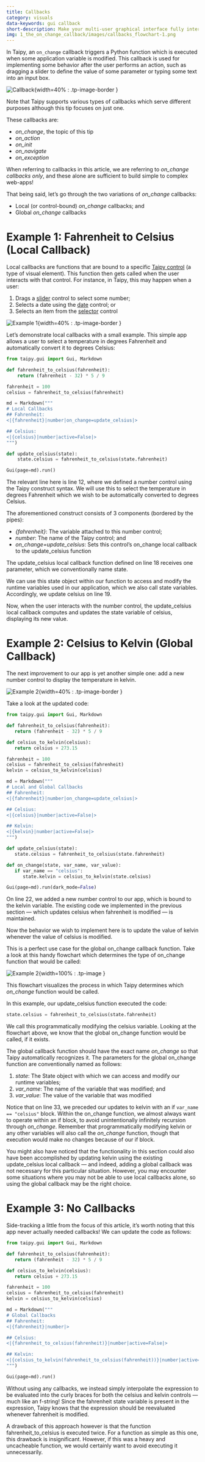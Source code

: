 ```yaml
---
title: Callbacks
category: visuals
data-keywords: gui callback
short-description: Make your multi-user graphical interface fully interactive using the on_change callback.
img: 1_the_on_change_callback/images/callbacks_flowchart-1.png
---
```

In Taipy, an `on_change` callback triggers a Python function which is executed when some application
variable is modified. This callback is used for implementing some behavior after the user
performs an action, such as dragging a slider to define the value of some parameter or typing
some text into an input box.

![Callback](images/callbacks_demo.gif){width=40% : .tp-image-border }

Note that Taipy supports various types of callbacks which serve different purposes
although this tip focuses on just one.

These callbacks are:

- *on_change*, the topic of this tip
- *on_action*
- *on_init*
- *on_navigate*
- *on_exception*

When referring to callbacks in this article, we are referring to *on_change callbacks only*,
and these alone are sufficient to build simple to complex web-apps!

That being said, let’s go through the two variations of *on_change* callbacks:

- Local (or control-bound) *on_change* callbacks; and
- Global *on_change* callbacks

# Example 1: Fahrenheit to Celsius (Local Callback)

Local callbacks are functions that are bound to a specific
[Taipy control](../../../manuals/userman/gui/viselements/standard-and-blocks/controls.md) (a type of visual element).
This function then gets called when the user interacts with that control.
For instance, in Taipy, this may happen when a user:

1. Drags a [slider](../../../manuals/userman/gui/viselements/standard-and-blocks/slider.md) control to select some number;
2. Selects a date using the [date](../../../manuals/userman/gui/viselements/standard-and-blocks/date.md) control; or
3. Selects an item from the [selector](../../../manuals/userman/gui/viselements/standard-and-blocks/selector.md) control

![Example 1](images/callbacks_demo_fahrenheit_to_celsius_cropped-1.gif){width=40% : .tp-image-border }

Let’s demonstrate local callbacks with a small example.
This simple app allows a user to select a temperature in degrees Fahrenheit
and automatically convert it to degrees Celsius:

```python linenums="1"
from taipy.gui import Gui, Markdown

def fahrenheit_to_celsius(fahrenheit):
    return (fahrenheit - 32) * 5 / 9

fahrenheit = 100
celsius = fahrenheit_to_celsius(fahrenheit)

md = Markdown("""
# Local Callbacks
## Fahrenheit:
<|{fahrenheit}|number|on_change=update_celsius|>

## Celsius:
<|{celsius}|number|active=False|>
""")

def update_celsius(state):
    state.celsius = fahrenheit_to_celsius(state.fahrenheit)

Gui(page=md).run()
```

The relevant line here is line 12, where we defined a number control using the Taipy construct
syntax. We will use this to select the temperature in degrees Fahrenheit which we wish to be
automatically converted to degrees Celsius.

The aforementioned construct consists of 3 components (bordered by the pipes):

- *{fahrenheit}*: The variable attached to this number control;
- *number*: The name of the Taipy control; and
- *on_change=update_celsius*: Sets this control’s on_change local callback to the update_celsius
    function

The update_celsius local callback function defined on line 18 receives one parameter, which we
conventionally name state.

We can use this state object within our function to access and modify the runtime variables
used in our application, which we also call state variables. Accordingly, we update celsius on
line 19.

Now, when the user interacts with the number control, the update_celsius local callback computes
and updates the state variable of celsius, displaying its new value.

# Example 2: Celsius to Kelvin (Global Callback)

The next improvement to our app is yet another simple one: add a new number control to display
the temperature in kelvin.

![Example 2](images/callbacks_demo_fahrenheit_to_celsius.gif){width=40% : .tp-image-border }

Take a look at the updated code:

```python linenums="1"
from taipy.gui import Gui, Markdown

def fahrenheit_to_celsius(fahrenheit):
   return (fahrenheit - 32) * 5 / 9

def celsius_to_kelvin(celsius):
   return celsius + 273.15

fahrenheit = 100
celsius = fahrenheit_to_celsius(fahrenheit)
kelvin = celsius_to_kelvin(celsius)

md = Markdown("""
# Local and Global Callbacks
## Fahrenheit:
<|{fahrenheit}|number|on_change=update_celsius|>

## Celsius:
<|{celsius}|number|active=False|>

## Kelvin:
<|{kelvin}|number|active=False|>
""")

def update_celsius(state):
   state.celsius = fahrenheit_to_celsius(state.fahrenheit)

def on_change(state, var_name, var_value):
   if var_name == "celsius":
      state.kelvin = celsius_to_kelvin(state.celsius)

Gui(page=md).run(dark_mode=False)
```

On line 22, we added a new number control to our app, which is bound to the kelvin variable. The
existing code we implemented in the previous section — which updates celsius when fahrenheit is
modified — is maintained.

Now the behavior we wish to implement here is to update the value of kelvin whenever the value
of celsius is modified.

This is a perfect use case for the global on_change callback function. Take a look at this handy
flowchart which determines the type of on_change function that would be called:

![Example 2](images/callbacks_flowchart-1.png){width=100% : .tp-image }

This flowchart visualizes the process in which Taipy determines which *on_change* function would
be called.

In this example, our update_celsius function executed the code:

```python
state.celsius = fahrenheit_to_celsius(state.fahrenheit)
```

We call this programmatically modifying the celsius variable. Looking at the flowchart above, we
know that the global on_change function would be called, if it exists.

The global callback function should have the exact name *on_change* so that Taipy automatically
recognizes it. The parameters for the global on_change function are conventionally named as follows:

1. *state*: The State object with which we can access and modify our runtime variables;
2. *var_name*: The name of the variable that was modified; and
3. *var_value*: The value of the variable that was modified

Notice that on line 33, we preceded our updates to kelvin with an if `var_name == "celsius"`
block. Within the on_change function, we almost always want to operate within an if block, to
avoid unintentionally infinitely recursion through *on_change*. Remember that programmatically
modifying kelvin or any other variables will also call the *on_change* function, though that
execution would make no changes because of our if block.

You might also have noticed that the functionality in this section could also have been
accomplished by updating kelvin using the existing update_celsius local callback — and indeed,
adding a global callback was not necessary for this particular situation. However, you may
encounter some situations where you may not be able to use local callbacks alone, so using the
global callback may be the right choice.

# Example 3: No Callbacks

Side-tracking a little from the focus of this article, it’s worth noting that this app never
actually needed callbacks! We can update the code as follows:

```python
from taipy.gui import Gui, Markdown

def fahrenheit_to_celsius(fahrenheit):
   return (fahrenheit - 32) * 5 / 9

def celsius_to_kelvin(celsius):
   return celsius + 273.15

fahrenheit = 100
celsius = fahrenheit_to_celsius(fahrenheit)
kelvin = celsius_to_kelvin(celsius)

md = Markdown("""
# Global Callbacks
## Fahrenheit:
<|{fahrenheit}|number|>

## Celsius:
<|{fahrenheit_to_celsius(fahrenheit)}|number|active=False|>

## Kelvin:
<|{celsius_to_kelvin(fahrenheit_to_celsius(fahrenheit))}|number|active=False|>
""")

Gui(page=md).run()
```

Without using any callbacks, we instead simply interpolate the expression to be evaluated into
the curly braces for both the celsius and kelvin controls — much like an f-string! Since the
fahrenheit state variable is present in the expression, Taipy knows that the expression should
be reevaluated whenever fahrenheit is modified.

A drawback of this approach however is that the function fahrenheit_to_celsius is executed twice.
For a function as simple as this one, this drawback is insignificant. However, if this was a
heavy and uncacheable function, we would certainly want to avoid executing it unnecessarily.
